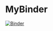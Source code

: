 # MyBinder

[![Binder](https://mybinder.org/badge_logo.svg)](https://mybinder.org/v2/gh/heinerigel/MyBinder/master)
